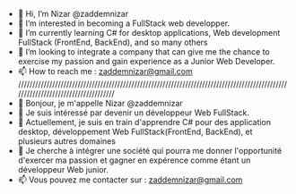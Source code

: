 - 👋 Hi, I’m Nizar @zaddemnizar
- 👀 I’m interested in becoming a FullStack web developper.
- 🌱 I’m currently learning C# for desktop applications, Web development FullStack (FrontEnd, BackEnd), and so many others
- 💞️ I’m looking to integrate a company that can give me the chance to exercise my passion and gain experience as a Junior Web Developer.
- 📫 How to reach me : zaddemnizar@gmail.com
/////////////////////////////////////////////////////////////////////////////////////////////////////////////////////////////////
- 👋 Bonjour, je m'appelle Nizar @zaddemnizar
- 👀 Je suis intéressé par devenir un développeur Web FullStack.
- 🌱 Actuellement, je suis en train d'apprendre C# pour des application desktop, développement Web FullStack(FrontEnd, BackEnd), et plusieurs autres domaines
- 💞️ Je cherche à intégrer une société qui pourra me donner l'opportunité d'exercer ma passion et gagner en expérence comme étant un développeur Web junior.
- 📫 Vous pouvez me contacter sur : zaddemnizar@gmail.com

<!---
zaddemnizar/zaddemnizar is a ✨ special ✨ repository because its `README.md` (this file) appears on your GitHub profile.
You can click the Preview link to take a look at your changes.
--->

